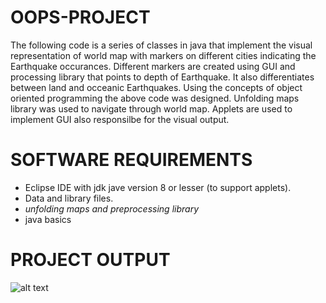 # OOPS-PROJECT
The following code is a series of classes in java that implement the visual representation of world map with markers on different cities indicating the Earthquake occurances.
Different markers are created using GUI and processing library that points to depth of Earthquake.
It also differentiates between land and occeanic Earthquakes.
Using the concepts of object oriented programming the above code was designed.
Unfolding maps library was used to navigate through world map.
Applets are used to implement GUI also responsilbe for the visual output.

# SOFTWARE REQUIREMENTS

* Eclipse IDE with jdk jave version 8 or lesser (to support applets).
* Data and library files.
* _unfolding maps and preprocessing library_
* java basics

# PROJECT OUTPUT 

![alt text](http://)



